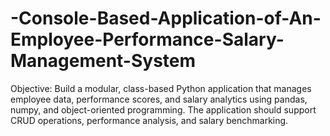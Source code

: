 # -Console-Based-Application-of-An-Employee-Performance-Salary-Management-System
Objective:  Build a modular, class-based Python application that manages employee data,  performance scores, and salary analytics using pandas, numpy, and object-oriented  programming. The application should support CRUD operations, performance analysis,  and salary benchmarking.
